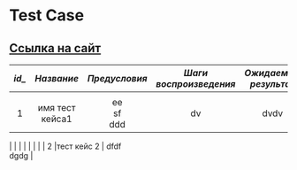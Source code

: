 # Test Case
## [<span>Ссылка на сайт</span>](https://habr.com/ru/post/246463/)
|***id_***|***Название***|***Предусловия***|***Шаги воспроизведения***|***Ожидаемый результат***|***Фактический результат***|
|:-------:|:------------:|:---------------:|:------------------------:|:-----------------------:|:-------------------------:|
|         |              |                 |                          |                         |                           |
|  1      |имя тест кейса1|     ee<br> sf<br>ddd   |        dv                |  dvdv                   |                           | //Первый тест кейс

|         |              |                 |                          |                         |                           |
| 2       |тест кейс 2   |  dfdf<br>dgdg   | 
